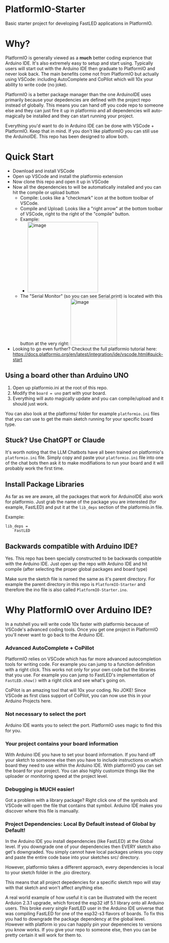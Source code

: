 # PlatformIO-Starter

Basic starter project for developing FastLED applications in PlatformIO.

# Why?

PlatformIO is generally viewed as a **much** better coding exprience that Arduino IDE. It's also extremely easy to setup and start using. Typically users will start out with the Arduino IDE then graduate to PlatformIO and never look back. The main benefits come not from PlatformIO but actually using VSCode: including AutoComplete and CoPilot which will 10x your ability to write code (no joke).

PlatformIO is a better package manager than the one ArduinoIDE uses primarily because your depedencies are defined with the project repo instead of globally. This means you can hand off you code repo to someone else and they can just fire it up in platformio and all dependencies will auto-magically be installed and they can start running your project.

Everything you'd want to do in Arduino IDE can be done with VSCode + PlatformIO. Keep that in mind. If you don't like platformIO you can still use the ArduinoIDE. This repo has been designed to allow both.

# Quick Start

  * Download and install VSCode
  * Open up VSCode and install the platformio extension
  * Now clone this repo and open it up in VSCode
  * Now all the dependencies to will be automatically installed and you can hit the compile or upload button
    * Compile: Looks like a "checkmark" icon at the bottom toolbar of VSCode.
    * Compile and Upload: Looks like a "right arrow" at the bottom toolbar of VSCode, right to the right of the "compile" button.
    * Example:
      * <img width="223" alt="image" src="https://github.com/user-attachments/assets/81c94d7b-cc50-46fd-ad7d-ced91c254d36">
    * The "Serial Monitor" (so you can see Serial.print) is located with this button at the very right: <img width="147" alt="image" src="https://github.com/user-attachments/assets/ed57b60d-a5b8-4dee-8b45-2a7f5616004c">
  * Looking to go even further? Checkout the full platformio tutorial here: https://docs.platformio.org/en/latest/integration/ide/vscode.html#quick-start



## Using a board other than Arduino UNO

  1. Open up platformio.ini at the root of this repo.
  2. Modify the `board = uno` part with your board.
  3. Everything will auto magically update and you can compile/upload and it should just work.

You can also look at the platforms/ folder for example `platformio.ini` files that you can use to get the main sketch running for your specific board type.

## Stuck? Use ChatGPT or Claude

It's worth noting that the LLM Chatbots have all been trained on platformio's `platformio.ini` file. Simply copy and paste your `platformio.ini` file into one of the chat bots then ask it to make modifiations to run your board and it will probably work the first time.

## Install Package Libraries

As far as we are aware, all the packages that work for ArduinoIDE also work for platformio. Just grab the name of the package you are interested (for example, FastLED) and put it at the `lib_deps` section of the platformio.in file.

Example:

```
lib_deps =
	FastLED
```

## Backwards compatible with Arduino IDE?

Yes. This repo has been specially constructed to be backwards compatible with the Arduino IDE. Just open up the repo with Arduino IDE and hit compile (after selecting the proper global packages and board type)

Make sure the sketch file is named the same as it's parent directory. For example the parent directory in this repo is `PlatformIO-Starter` and therefore the ino file is also called `PlatformIO-Starter.ino`.

# Why PlatformIO over Arduino IDE?

In a nutshell you will write code 10x faster with platformio because of VSCode's advanced coding tools. Once you get one project in PlatformIO you'll never want to go back to the Arduino IDE.


### Advanced AutoComplete + CoPillot

PlatformIO relies on VSCode which has far more advanced
autocompletion tools for writing code. For example you
can jump to a function definition with a right click. This works not only for your own code but the libraries that you use. For example you can jump to FastLED's implementation of `FastLED.show()` with a right click and
see what's going on.

CoPilot is an amazing tool that will 10x your coding. No JOKE! Since VSCode as first class support of CoPilot, you can now use this in your Arduino Projects here.

### Not necessary to select the port

Arduino IDE wants you to select the port. PlatformIO uses magic to find this for you.

### Your project contains your board information

With Arduino IDE you have to set your board information. If you hand off your sketch to someone else then you have to include instructions on which board they need to use within the Arduino IDE. With platformIO you can set the board for your project. You can also highly customize things like the uploader or monitoring speed at the project level.

### Debugging is MUCH easier!

Got a problem with a library package? Right click one of the symbols and VSCode will open the file that contains that symbol. Arduino IDE makes you discover where this file is manually.

### Project Dependencies: Local By Default instead of Global by Default!

In the Arduino IDE you install dependencies (like FastLED) at the Global level. If you downgrade one of your dependencies then EVERY sketch also get's downgraded. You simply cannot have local packages unless you copy and paste the entire code base into your sketches src/ directory.

However, platformio takes a different approach, every dependencies is local to your sketch folder in the .pio directory.

This means that all project depedencies for a specific sketch repo will stay with that sketch and won't affect anything else.

A real world example of how useful it is can be illustrated with the recent Arduion 2.3.1 upgrade, which forced the esp32 idf 5.1 library onto all Arduino users. This broke *every single* FastLED user in the Arduino IDE universe that was compiling FastLED for one of the esp32-s3 flavors of boards. To fix this you had to downgrade the package dependency at the global level. However with platform io you can happily pin your depenencies to versions you know works. If you give your repo to someone else, then you can be pretty certain it will work for them to.

